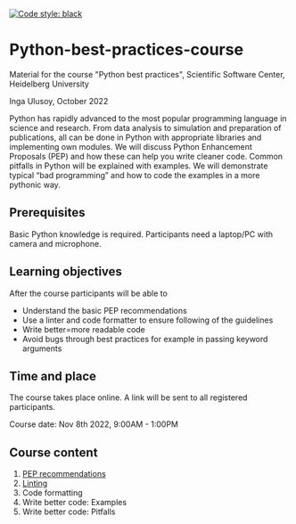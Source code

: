 [![Code style: black](https://img.shields.io/badge/code%20style-black-000000.svg)](https://github.com/psf/black)


# Python-best-practices-course
Material for the course "Python best practices", Scientific Software Center, Heidelberg University

Inga Ulusoy, October 2022

Python has rapidly advanced to the most popular programming language in science and
research. From data analysis to simulation and preparation of publications, all can be done in
Python with appropriate libraries and implementing own modules. We will discuss Python
Enhancement Proposals (PEP) and how these can help you write cleaner code. Common
pitfalls in Python will be explained with examples. We will demonstrate typical “bad
programming” and how to code the examples in a more pythonic way.

## Prerequisites
Basic Python knowledge is required. Participants need a laptop/PC with camera and
microphone.

## Learning objectives
After the course participants will be able to
- Understand the basic PEP recommendations
- Use a linter and code formatter to ensure following of the guidelines
- Write better=more readable code
- Avoid bugs through best practices for example in passing keyword arguments

## Time and place
The course takes place online. A link will be sent to all registered participants.

Course date: Nov 8th 2022, 9:00AM - 1:00PM 

## Course content

1. [PEP recommendations](Material_Part1_PEP/README.md)
1. [Linting](Material_Part2_Linter/README.md)
1. Code formatting
1. Write better code: Examples
1. Write better code: Pitfalls